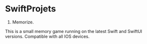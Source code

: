 # SwiftProjets

1. Memorize.

This is a small memory game running on the latest Swift and SwiftUI versions. Compatible with all IOS devices.
